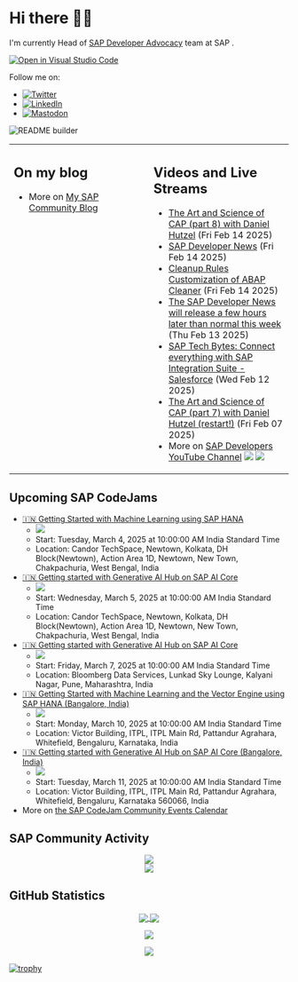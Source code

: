 
# Hi there 👋🏼

I'm currently Head of [SAP Developer Advocacy](https://developers.sap.com/developer-advocates.html) team at SAP .

[![Open in Visual Studio Code](https://img.shields.io/badge/Made%20for-VSCode-1f425f.svg)](https://github.dev/jung-thomas/jung-thomas)

Follow me on:
- <a href="https://twitter.com/thomas_jung"><img alt="Twitter" src="https://img.shields.io/badge/thomas_jung-%231DA1F2.svg?style=for-the-badge&logo=Twitter&logoColor=white"/></a>
- <a href="https://www.linkedin.com/in/thomasjungsap/"><img alt="LinkedIn" src="https://img.shields.io/badge/linkedin-%230077B5.svg?style=for-the-badge&logo=linkedin&logoColor=white"/></a>
- <a rel="me" href="https://mastodon.cloud/@thomas_jung"><img alt="Mastodon" src="https://img.shields.io/mastodon/follow/109262551990174478?domain=https%3A%2F%2Fmastodon.cloud%2F&style=social"/></a>

![README builder](https://github.com/jung-thomas/jung-thomas/workflows/README%20builder/badge.svg)

<table><tr><td valign="top" width="50%">
 
## On my blog
- More on [My SAP Community Blog](https://community.sap.com/t5/user/viewprofilepage/user-id/139)
</td>
  
<td valign="top" width="50%">
  
## Videos and Live Streams
- [The Art and Science of CAP (part 8) with Daniel Hutzel](https://www.youtube.com/watch?v=FF1NzLwsmos) (Fri Feb 14 2025)
- [SAP Developer News](https://www.youtube.com/watch?v=rxvfQANvro4) (Fri Feb 14 2025)
- [Cleanup Rules Customization of ABAP Cleaner](https://www.youtube.com/watch?v=Wz9SMzX3izQ) (Fri Feb 14 2025)
- [The SAP Developer News will release a few hours later than normal this week](https://www.youtube.com/watch?v=BqfNbrMaR5I) (Thu Feb 13 2025)
- [SAP Tech Bytes: Connect everything with SAP Integration Suite - Salesforce](https://www.youtube.com/watch?v=HWPRztVhtzE) (Wed Feb 12 2025)
- [The Art and Science of CAP (part 7) with Daniel Hutzel (restart!)](https://www.youtube.com/watch?v=r_mxsBZSgEo) (Fri Feb 07 2025)
- More on [SAP Developers YouTube Channel](https://www.youtube.com/channel/UCNfmelKDrvRmjYwSi9yvrMg) ![](https://img.shields.io/youtube/channel/views/UCNfmelKDrvRmjYwSi9yvrMg) ![](https://img.shields.io/youtube/channel/subscribers/UCNfmelKDrvRmjYwSi9yvrMg)
</td></tr></table>

## Upcoming SAP CodeJams
- [🇮🇳 Getting Started with Machine Learning using SAP HANA](https://community.sap.com/t5/sap-codejam/getting-started-with-machine-learning-using-sap-hana/ev-p/13999839)
  - <img src="https://community.sap.com/t5/image/serverpage/image-id/218508i796DE62F0B26024E/image-size/thumb?v=v2&px=150" />
  - Start: Tuesday, March 4, 2025 at 10:00:00 AM India Standard Time
  - Location: Candor TechSpace, Newtown, Kolkata, DH Block(Newtown), Action Area 1D, Newtown, New Town, Chakpachuria, West Bengal, India
- [🇮🇳 Getting started with Generative AI Hub on SAP AI Core](https://community.sap.com/t5/sap-codejam/getting-started-with-generative-ai-hub-on-sap-ai-core/ev-p/13999844)
  - <img src="https://community.sap.com/t5/image/serverpage/image-id/218509i093639358BFE123E/image-size/thumb?v=v2&px=150" />
  - Start: Wednesday, March 5, 2025 at 10:00:00 AM India Standard Time
  - Location: Candor TechSpace, Newtown, Kolkata, DH Block(Newtown), Action Area 1D, Newtown, New Town, Chakpachuria, West Bengal, India
- [🇮🇳 Getting started with Generative AI Hub on SAP AI Core](https://community.sap.com/t5/sap-codejam/getting-started-with-generative-ai-hub-on-sap-ai-core/ev-p/14001200)
  - <img src="https://community.sap.com/t5/image/serverpage/image-id/219031i268918C55D0994B3/image-size/thumb?v=v2&px=150" />
  - Start: Friday, March 7, 2025 at 10:00:00 AM India Standard Time
  - Location: Bloomberg Data Services, Lunkad Sky Lounge, Kalyani Nagar, Pune, Maharashtra, India
- [🇮🇳 Getting Started with Machine Learning and the Vector Engine using SAP HANA (Bangalore, India)](https://community.sap.com/t5/sap-codejam/getting-started-with-machine-learning-and-the-vector-engine-using-sap-hana/ev-p/14002554)
  - <img src="https://community.sap.com/t5/image/serverpage/image-id/219675i8B9E7F415C57EE23/image-size/thumb?v=v2&px=150" />
  - Start: Monday, March 10, 2025 at 10:00:00 AM India Standard Time
  - Location: Victor Building, ITPL, ITPL Main Rd, Pattandur Agrahara, Whitefield, Bengaluru, Karnataka, India
- [🇮🇳 Getting started with Generative AI Hub on SAP AI Core (Bangalore, India)](https://community.sap.com/t5/sap-codejam/getting-started-with-generative-ai-hub-on-sap-ai-core-bangalore-india/ev-p/14002510)
  - <img src="https://community.sap.com/t5/image/serverpage/image-id/219656iE84F00145A175DB6/image-size/thumb?v=v2&px=150" />
  - Start: Tuesday, March 11, 2025 at 10:00:00 AM India Standard Time
  - Location: Victor Building, ITPL, ITPL Main Rd, Pattandur Agrahara, Whitefield, Bengaluru, Karnataka 560066, India
- More on [the SAP CodeJam Community Events Calendar](https://groups.community.sap.com/t5/sap-codejam/eb-p/codejam-events)

## SAP Community Activity
<p align = "center">
<a href="https://community.sap.com/t5/user/viewprofilepage/user-id/139">
  <img align="center" src="https://devrel-tools-prod-scn-badges-srv.cfapps.eu10.hana.ondemand.com/activity/139" />
</a>
</br>
<a href="https://community.sap.com/t5/user/viewprofilepage/user-id/139">
  <img align="center" src="https://devrel-tools-prod-scn-badges-srv.cfapps.eu10.hana.ondemand.com/showcaseBadges/139/1570/674/384/900/390" />
</a>
</p>

## GitHub Statistics
<p align = "center">
<a href="https://github.com/anuraghazra/github-readme-stats">
  <img align="center" src="https://github-readme-stats.vercel.app/api?username=jung-thomas&count_private=true&show_icons=true&theme=dark&line_height=27" />
</a>
<a href="https://github.com/anuraghazra/github-readme-stats">
  <img align="center" src="https://github-readme-stats.vercel.app/api/top-langs/?username=jung-thomas&show_icons=true&theme=dark" />
</a>
</p>

<p align = "center">
 <img  src="https://github-readme-streak-stats.herokuapp.com/?user=jung-thomas&show_icons=true&locale=en&layout=compact&theme=dark&line_height=0" />
</p> 

<p align = "center">
 <img src="https://activity-graph.herokuapp.com/graph?username=jung-thomas&theme=redical">
</p> 

[![trophy](https://github-profile-trophy.vercel.app/?username=jung-thomas&theme=onedark)](https://github.com/ryo-ma/github-profile-trophy)


